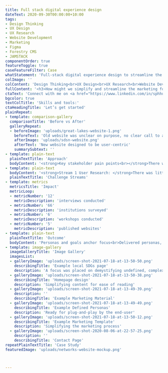 ```yaml
---
title: Full stack digital experience design
dateText: 2020-09-30T00:00:00+10:00
tags:
- Design Thinking
- UX Design
- UX Research
- Website Development
- Marketing
- Figma
- Forestry CMS
- JAMSTACK
componentOrder: true
featureToggle: true
caseFeatureFilter: Case
whatStatement: 'Full-stack digital experience design to streamline the marketing for managers across 40 countries/regions.'
colImage: ''
colContent: 'Design Thinking<br>UX Design<br>UX Research<br>Website Development<br>Marketing<br>Figma<br>Forestry CMS<br>JAMSTACK'
fullContent: '<h3>How might we simplify and streamline the marketing for our network managers?</h3>Creating re-usable digital templates for a group of managers across different countries.'
ctaText: 'Connect with me on <a href="https://www.linkedin.com/in/sphhuynh/" title="" target="_blank">LinkedIn</a>.'
bgcolor: true
textColTitle: 'Skills and tools:'
ctaHeadingTitle: 'Let’s get started'
plainRepeat:
- template: comparison-gallery
  comparisonTitle: 'Before vs After'
  galleryRepeat:
  - beforeImage: 'uploads/great-lakes-website-1.png'
    beforeText: 'Old website was unclear on purpose, no clear call to action'
    afterImage: 'uploads/sdsn-website.png'
    afterText: 'New website designed to be user-centric'
    summarySubtext: ''
- template: plain-text
  plainTextTitle: 'Approach'
  bodyContent: '<strong>Key stakeholder pain points<br></strong>There were two challenge streams that I discovered:<br><strong>Network Managers</strong> were typically time-poor and lacked expertise in marketing or branding. This left marketing as unattended in most networks.<br><strong>End-website users</strong> would come from a variety of backgrounds with different goals. Most Network Managers would only focus on one goal (and sometimes neither).<br>Therefore the challenge statement I decided on addressing was:<br><br>How might we simplify marketing for Network Managers, so they could laser-focus on key stakeholders?<br>Full disclaimer - marketing should be done properly in order to reach its full potential. But in this case, regardless of what I would create, the Managers would not have time to learn something from scratch or bring on more people to help. So the key priority was to<br>Define some baseline personas/focuses<br>Create plug/play style material depending on the capacity of the Manager'
- template: plain-text
  bodyContent: '<strong>Stream 1 User Research: </strong>There was little user research done on the end-users of the network materials. So I spent time doing user research first to separate the concerns and goals of the end-user from the Network Manager, and from the global team.<br><br><strong>Stream 2 Materials Requirements: </strong>Whilst the brief originally had a website and newsletter templates, I found very quickly during the research phase that a big gap was actually understanding the relevance of marketing activities to the overall goal of the network. Therefore, I needed to flesh out the information/resources end-users wanted across the materials Managers already create/could have on their website, in order to define the final feature set'
  plainTextTitle: 'Challenge Streams'
- template: metrics
  metricsTitle: 'Impact'
  metricLoop:
  - metricNumber: '12'
    metricDescription: 'interviews conducted'
  - metricNumber: '66'
    metricDescription: 'institutions surveyed'
  - metricNumber: '6'
    metricDescription: 'workshops conducted'
  - metricNumber: '5'
    metricDescription: 'published websites'
- template: plain-text
  plainTextTitle: 'Outcome'
  bodyContent: 'Personas and goals anchor focus<br>Delivered personas, example user flows, goals, and linked to suggested information to display on the website. This provided Managers with a framework to direct their effort towards the stakeholders most relevant to their network goals.<br>Provided the research and insights to the global Networks Team, who can now leverage insights from real users - saving them time and providing data for future problem-solving.<br><br>Website and marketing templates<br><br>Reusable and customisable templates allow Managers to plug and play, therefore reducing time required.<br><br>You can see the live websites at:<br><a href="http://indonesia.unsdsn.org/" title="http://indonesia.unsdsn.org/" target="_blank">http://indonesia.unsdsn.org/</a><br>'
- template: image-gallery
  imageGalleryTitle: 'Image Gallery'
  imagesList:
  - galleryImage: 'uploads/screen-shot-2021-07-18-at-13-50-50.png'
    describingTitle: 'Example local SDGs page'
    description: 'A focus was placed on demystifying undefined, complex concepts'
  - galleryImage: 'uploads/screen-shot-2021-07-18-at-13-50-38.png'
    describingTitle: 'Homepage design'
    description: 'Simplifying content for ease of reading'
  - galleryImage: 'uploads/screen-shot-2021-07-18-at-13-49-39.png'
    description: ''
    describingTitle: 'Example Marketing Material'
  - galleryImage: 'uploads/screen-shot-2021-07-18-at-13-49-49.png'
    describingTitle: 'Example Defined Personas'
    description: 'Ready for plug-and-play by the end-user'
  - galleryImage: 'uploads/screen-shot-2021-07-18-at-13-50-12.png'
    describingTitle: 'Example Marketing Template'
    description: 'Simplifying the marketing process'
  - galleryImage: 'uploads/screen-shot-2020-08-06-at-22-57-25.png'
    description: ''
    describingTitle: 'Contact Page'
repeatPlainTextTitle: 'Case Study'
featuredImage: 'uploads/networks-website-mockup.png'



---
```

